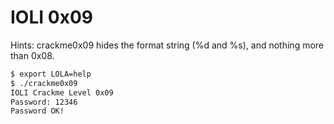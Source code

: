 IOLI 0x09
=========

Hints: crackme0x09 hides the format string (%d and %s), and nothing more than 0x08.

```sh
$ export LOLA=help 
$ ./crackme0x09
IOLI Crackme Level 0x09
Password: 12346
Password OK!
```
